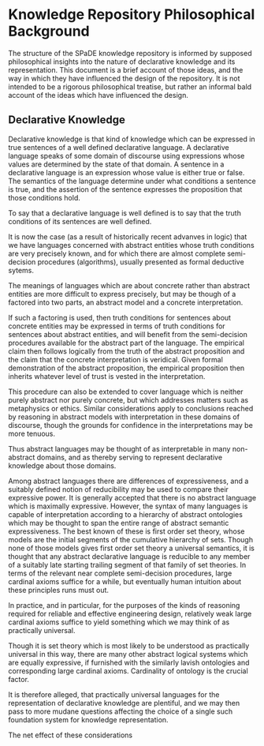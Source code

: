 # Knowledge Repository Philosophical Background

The structure of the SPaDE knowledge repository is informed by supposed philosophical insights into the nature of declarative knowledge and its representation.
This document is a brief account of those ideas, and the way in which they have influenced the design of the repository.
It is not intended to be a rigorous philosophical treatise, but rather an informal bald account of the ideas which have influenced the design.

## Declarative Knowledge

Declarative knowledge is that kind of knowledge which can be expressed in true sentences of a well defined declarative language.
A declarative language speaks of some domain of discourse using expressions whose values are determined by the state of that domain.
A sentence in a declarative language is an expression whose value is either true or false.
The semantics of the language determine under what conditions a sentence is true, and the assertion of the sentence expresses the proposition that those conditions hold.

To say that a declarative language is well defined is to say that the truth conditions of its sentences are well defined.

It is now the case (as a result of historically recent advanves in logic) that we have languages concerned with abstract entities whose truth conditions are very precisely known, and for which there are almost complete semi-decision procedures (algorithms), usually presented as formal deductive sytems.

The meanings of languages which are about concrete rather than abstract entities are more difficult to express precisely, but may be though of a factored into two parts, an abstract model and a concrete interpretation.

If such a factoring is used, then truth conditions for sentences about concrete entities may be expressed in terms of truth conditions for sentences about abstract entities, and will benefit from the semi-decision procedures available for the abstract part of the language.
The empirical claim then follows logically from the truth of the abstract proposition and the claim that the concrete interpretation is veridical.
Given formal demonstration of the abstract proposition, the empirical proposition then inherits whatever level of trust is vested in the interpretation.

This procedure can also be extended to cover language which is neither purely abstract nor purely concrete, but which addresses matters such as metaphysics or ethics.
Similar considerations apply to conclusions reached by reasoning in abstract models with interpretation in these domains of discourse, though the grounds for confidence in the interpretations may be more tenuous.

Thus abstract languages may be thought of as interpretable in many non-abstract domains, and as thereby serving to represent declarative knowledge about those domains.

Among abstract languages there are differences of expressiveness, and a suitably defined notion of reducibility may be used to compare their expressive power.
It is generally accepted that there is no abstract language which is maximally expressive.
However, the syntax of many languages is capable of interpretation according to a hierarchy of abstract ontologies which may be thought to span the entire range of abstract semantic expressiveness.
The best known of these is first order set theory, whose models are the initial segments of the cumulative hierarchy of sets.
Though none of those models gives first order set theory a universal semantics, it is thought that any abstract declarative language is reducible to any member of a suitably late starting trailing segment of that family of set theories.
In terms of the relevant near complete semi-decision procedures, large cardinal axioms suffice for a while, but eventually human intuition about these principles runs must out.

In practice, and in particular, for the purposes of the kinds of reasoning required for reliable and effective engineering design, relatively weak large cardinal axioms suffice to yield something which we may think of as practically universal.

Though it is set theory which is most likely to be understood as practically universal in this way, there are many other abstract logical systems which are equally expressive, if furnished with the similarly lavish ontologies and corresponding large cardinal axioms.
Cardinality of ontology is the crucial factor.

It is therefore alleged, that practically universal languages for the representation of declarative knowledge are plentiful, and we may then pass to more mudane questions affecting the choice of a single such foundation system for knowledge representation.

The net effect of these considerations
